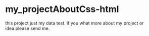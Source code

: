 # my_projectAboutCss-html
this project just my  data test. if you what more about my project or idea.please send me. 
